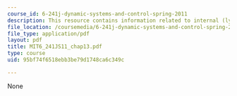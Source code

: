 ```yaml
---
course_id: 6-241j-dynamic-systems-and-control-spring-2011
description: This resource contains information related to internal (lyapunov) stability.
file_location: /coursemedia/6-241j-dynamic-systems-and-control-spring-2011/95bf74f6518ebb3be79d1748ca6c349c_MIT6_241JS11_chap13.pdf
file_type: application/pdf
layout: pdf
title: MIT6_241JS11_chap13.pdf
type: course
uid: 95bf74f6518ebb3be79d1748ca6c349c

---
```

None